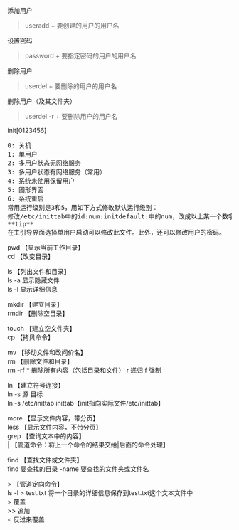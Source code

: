 添加用户 
> useradd + 要创建的用户的用户名

设置密码
> password + 要指定密码的用户的用户名

删除用户
> userdel + 要删除的用户的用户名

删除用户（及其文件夹）
> userdel -r + 要删除用户的用户名

init[0123456]
<pre>
0: 关机
1: 单用户
2: 多用户状态无网络服务
3: 多用户状态有网络服务（常用）
4: 系统未使用保留用户
5: 图形界面
6: 系统重启
常用运行级别是3和5，用如下方式修改默认运行级别：
修改/etc/inittab中的id:num:initdefault:中的num，改成以上某一个数字即可
**tip**
在主引导界面选择单用户启动可以修改此文件。此外，还可以修改用户的密码。
</pre>

pwd     【显示当前工作目录】  
cd      【改变目录】

ls      【列出文件和目录】  
ls -a    显示隐藏文件  
ls -l    显示详细信息

mkdir   【建立目录】  
rmdir   【删除空目录】  

touch   【建立空文件夹】  
cp      【拷贝命令】  

mv      【移动文件和改问价名】  
rm      【删除文件和目录】  
rm -rf * 删除所有内容（包括目录和文件） r 递归 f 强制  

ln      【建立符号连接】  
ln -s 源 目标  
ln -s /etc/inittab inittab【init指向实际文件/etc/inittab】  

more    【显示文件内容，带分页】  
less    【显示文件内容，不带分页】  
grep    【查询文本中的内容】    
|       【管道命令：将上一个命令的结果交给|后面的命令处理】  

find    【查找文件或文件夹】  
find 要查找的目录 -name 要查找的文件夹或文件名  

\>       【管道定向命令】   
ls -l \> test.txt  将一个目录的详细信息保存到test.txt这个文本文件中   
\>        覆盖  
\>\>       追加   
\<        反过来覆盖   



